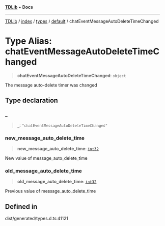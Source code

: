 [**TDLib**](../../../../../../README.md) • **Docs**

***

[TDLib](../../../../../../modules.md) / [index](../../../../../README.md) / [types](../../../README.md) / [default](../README.md) / chatEventMessageAutoDeleteTimeChanged

# Type Alias: chatEventMessageAutoDeleteTimeChanged

> **chatEventMessageAutoDeleteTimeChanged**: `object`

The message auto-delete timer was changed

## Type declaration

### \_

> **\_**: `"chatEventMessageAutoDeleteTimeChanged"`

### new\_message\_auto\_delete\_time

> **new\_message\_auto\_delete\_time**: [`int32`](int32.md)

New value of message_auto_delete_time

### old\_message\_auto\_delete\_time

> **old\_message\_auto\_delete\_time**: [`int32`](int32.md)

Previous value of message_auto_delete_time

## Defined in

dist/generated/types.d.ts:41121
